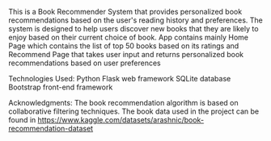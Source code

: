 This is a Book Recommender System that provides personalized book recommendations based on the user's reading history and preferences. 
The system is designed to help users discover new books that they are likely to enjoy based on their current choice of book. 
App contains mainly Home Page which contains the list of top 50 books based on its ratings and Recommend Page that takes user input and returns personalized book recommendations based on user preferences

Technologies Used:
Python Flask web framework
SQLite database
Bootstrap front-end framework

Acknowledgments:
The book recommendation algorithm is based on collaborative filtering techniques.
The book data used in the project can be found in https://www.kaggle.com/datasets/arashnic/book-recommendation-dataset
